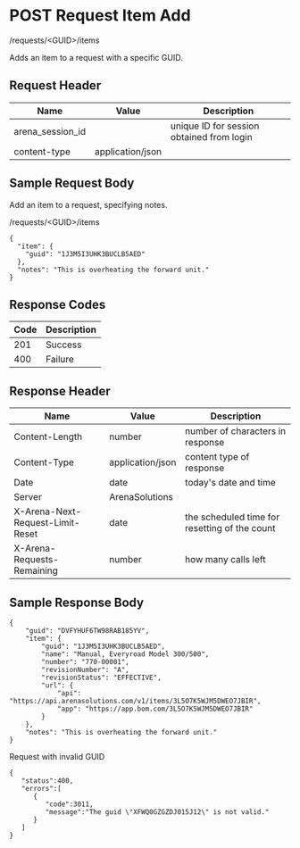 # POST Request Item Add


/requests/&lt;GUID&gt;/items

Adds an item to a request with a specific GUID. 

## Request Header

| Name<br> | Value<br> | Description<br> |
|  --- |  --- |  --- | 
| arena_session_id<br> |   | unique ID for session obtained from login<br> |
| content\-type<br> | application/json<br> |   |

## Sample Request Body
Add an item to a request, specifying notes.



/requests/&lt;GUID&gt;/items

```
{
  "item": {
    "guid": "1J3M5I3UHK3BUCLB5AED"
  },
  "notes": "This is overheating the forward unit."
}
```
## Response Codes

| Code<br> | Description<br> |
|  --- |  --- | 
| 201<br> | Success<br> |
| 400<br> | Failure<br> |

## Response Header

| Name<br> | Value<br> | Description<br> |
|  --- |  --- |  --- | 
| Content\-Length<br> | number<br> | number of characters in response<br> |
| Content\-Type<br> | application/json<br> | content type of response<br> |
| Date<br> | date<br> | today's date and time<br> |
| Server<br> | ArenaSolutions<br> |   |
| X\-Arena\-Next\-Request\-Limit\-Reset<br> | date<br> | the scheduled time for resetting of the count<br> |
| X\-Arena\-Requests\-Remaining<br> | number<br> | how many calls left<br> |

## Sample Response Body
```
{
    "guid": "DVFYHUF6TW98RAB185YV",
    "item": {
        "guid": "1J3M5I3UHK3BUCLB5AED",
        "name": "Manual, Everyroad Model 300/500",
        "number": "770-00001",
        "revisionNumber": "A",
        "revisionStatus": "EFFECTIVE",
        "url": {
            "api": "https://api.arenasolutions.com/v1/items/3L5O7K5WJM5DWEO7JBIR",
            "app": "https://app.bom.com/3L5O7K5WJM5DWEO7JBIR"
        }
    },
    "notes": "This is overheating the forward unit."
}
```
Request with invalid GUID

```
{  
   "status":400,
   "errors":[  
      {  
         "code":3011,
         "message":"The guid \"XFWQ0GZGZDJ015J12\" is not valid."
      }
   ]
}
```
